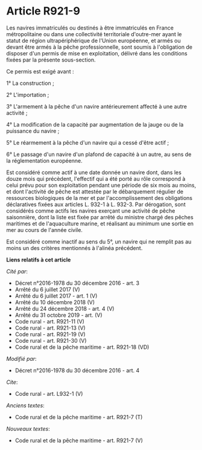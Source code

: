 # Article R921-9

Les navires immatriculés ou destinés à être immatriculés en France métropolitaine ou dans une collectivité territoriale
d'outre-mer ayant le statut de région ultrapériphérique de l'Union européenne, et armés ou devant être armés à la pêche
professionnelle, sont soumis à l'obligation de disposer d'un permis de mise en exploitation, délivré dans les conditions
fixées par la présente sous-section. 

Ce permis est exigé avant : 

1° La construction ; 

2° L'importation ; 

3° L'armement à la pêche d'un navire antérieurement affecté à une autre activité ; 

4° La modification de la capacité par augmentation de la jauge ou de la puissance du navire ; 

5° Le réarmement à la pêche d'un navire qui a cessé d'être actif ; 

6° Le passage d'un navire d'un plafond de capacité à un autre, au sens de la réglementation européenne. 

Est considéré comme actif à une date donnée un navire dont, dans les douze mois qui précèdent, l'effectif qui a été porté au
rôle correspond à celui prévu pour son exploitation pendant une période de six mois au moins, et dont l'activité de pêche est
attestée par le débarquement régulier de ressources biologiques de la mer et par l'accomplissement des obligations
déclaratives fixées aux articles L. 932-1 à L. 932-3. Par dérogation, sont considérés comme actifs les navires exerçant une
activité de pêche saisonnière, dont la liste est fixée par arrêté du ministre chargé des pêches maritimes et de l'aquaculture
marine, et réalisant au minimum une sortie en mer au cours de l'année civile. 

Est considéré comme inactif au sens du 5°, un navire qui ne remplit pas au moins un des critères mentionnés à l'alinéa
précédent.

**Liens relatifs à cet article**

_Cité par_:

  - Décret n°2016-1978 du 30 décembre 2016 - art. 3
  - Arrêté du 6 juillet 2017 (V)
  - Arrêté du 6 juillet 2017 - art. 1 (V)
  - Arrêté du 10 décembre 2018 (V)
  - Arrêté du 24 décembre 2018 - art. 4 (V)
  - Arrêté du 31 octobre 2019 - art. (V)
  - Code rural - art. R921-11 (V)
  - Code rural - art. R921-13 (V)
  - Code rural - art. R921-19 (V)
  - Code rural - art. R921-30 (V)
  - Code rural et de la pêche maritime - art. R921-18 (VD)

_Modifié par_:

  - Décret n°2016-1978 du 30 décembre 2016 - art. 4

_Cite_:

  - Code rural - art. L932-1 (V)

_Anciens textes_:

  - Code rural et de la pêche maritime - art. R921-7 (T)

_Nouveaux textes_:

  - Code rural et de la pêche maritime - art. R921-7 (V)
